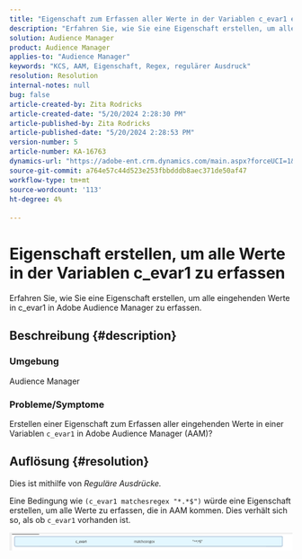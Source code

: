 ```yaml
---
title: "Eigenschaft zum Erfassen aller Werte in der Variablen c_evar1 erstellen"
description: "Erfahren Sie, wie Sie eine Eigenschaft erstellen, um alle eingehenden Werte in c_evar1 in Adobe Audience Manager zu erfassen."
solution: Audience Manager
product: Audience Manager
applies-to: "Audience Manager"
keywords: "KCS, AAM, Eigenschaft, Regex, regulärer Ausdruck"
resolution: Resolution
internal-notes: null
bug: false
article-created-by: Zita Rodricks
article-created-date: "5/20/2024 2:28:30 PM"
article-published-by: Zita Rodricks
article-published-date: "5/20/2024 2:28:53 PM"
version-number: 5
article-number: KA-16763
dynamics-url: "https://adobe-ent.crm.dynamics.com/main.aspx?forceUCI=1&pagetype=entityrecord&etn=knowledgearticle&id=f408f736-b516-ef11-9f8a-6045bd006b25"
source-git-commit: a764e57c44d523e253fbbdddb8aec371de50af47
workflow-type: tm+mt
source-wordcount: '113'
ht-degree: 4%

---
```


# Eigenschaft erstellen, um alle Werte in der Variablen c_evar1 zu erfassen


Erfahren Sie, wie Sie eine Eigenschaft erstellen, um alle eingehenden Werte in c_evar1 in Adobe Audience Manager zu erfassen.

## Beschreibung {#description}


### <b>Umgebung</b>

Audience Manager



### <b>Probleme/Symptome</b>

Erstellen einer Eigenschaft zum Erfassen aller eingehenden Werte in einer Variablen `c_evar1` in Adobe Audience Manager (AAM)?


## Auflösung {#resolution}


Dies ist mithilfe von *Reguläre Ausdrücke.*

Eine Bedingung wie `(c_evar1 matchesregex "*.*$")` würde eine Eigenschaft erstellen, um alle Werte zu erfassen, die in AAM kommen. Dies verhält sich so, als ob `c_evar1` vorhanden ist.



![](assets/1b1452cb-a86b-eb11-a812-00224803aaf7.png)
